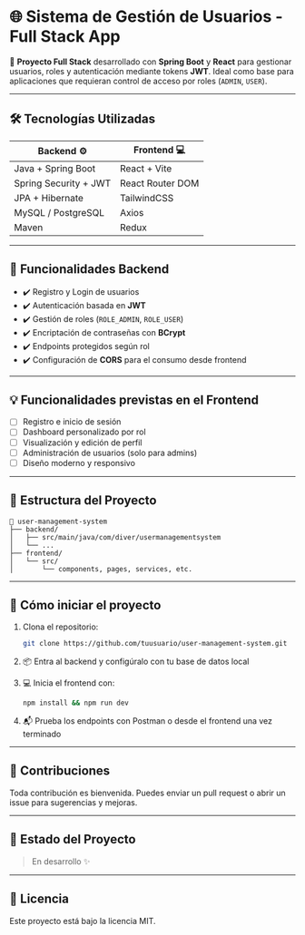 # 🌐 Sistema de Gestión de Usuarios - Full Stack App

🎯 **Proyecto Full Stack** desarrollado con **Spring Boot** y **React** para gestionar usuarios, roles y autenticación mediante tokens **JWT**. Ideal como base para aplicaciones que requieran control de acceso por roles (`ADMIN`, `USER`).

---

## 🛠️ Tecnologías Utilizadas

| Backend ⚙️ | Frontend 💻 |
|------------|--------------|
| Java + Spring Boot | React + Vite  |
| Spring Security + JWT | React Router DOM |
| JPA + Hibernate | TailwindCSS  |
| MySQL / PostgreSQL | Axios |
| Maven |   Redux  |

---

## 🔐 Funcionalidades Backend

- ✔️ Registro y Login de usuarios
- ✔️ Autenticación basada en **JWT**
- ✔️ Gestión de roles (`ROLE_ADMIN`, `ROLE_USER`)
- ✔️ Encriptación de contraseñas con **BCrypt**
- ✔️ Endpoints protegidos según rol
- ✔️ Configuración de **CORS** para el consumo desde frontend

---

## 💡 Funcionalidades previstas en el Frontend

- [ ] Registro e inicio de sesión
- [ ] Dashboard personalizado por rol
- [ ] Visualización y edición de perfil
- [ ] Administración de usuarios (solo para admins)
- [ ] Diseño moderno y responsivo

---

## 📂 Estructura del Proyecto

```
📆 user-management-system
├── backend/
│   ├── src/main/java/com/diver/usermanagementsystem
│   └── ...
├── frontend/
│   └── src/
│       └── components, pages, services, etc.
```

---

## 🚀 Cómo iniciar el proyecto

1. Clona el repositorio:  
   ```bash
   git clone https://github.com/tuusuario/user-management-system.git
   ```

2. 📦 Entra al backend y configúralo con tu base de datos local

3. 💻 Inicia el frontend con:  
   ```bash
   npm install && npm run dev
   ```

4. 📬 Prueba los endpoints con Postman o desde el frontend una vez terminado

---

## 👋 Contribuciones

Toda contribución es bienvenida. Puedes enviar un pull request o abrir un issue para sugerencias y mejoras.

---

## 📅 Estado del Proyecto

> En desarrollo ✨

---

## 📖 Licencia

Este proyecto está bajo la licencia MIT.

